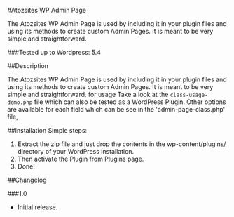 #Atozsites WP Admin Page

The Atozsites WP Admin Page is used by including it in your plugin files and using its methods to create custom Admin Pages. It is meant to be very simple and straightforward. 

###Tested up to Wordpress: 5.4

##Description

The Atozsites WP Admin Page is used by including it in your plugin files and using its methods to create custom Admin Pages. It is meant to be very simple and straightforward. 
for usage Take a look at the `class-usage-demo.php` file which can also be tested as a WordPress Plugin. Other options are available for each field which can be see in the 'admin-page-class.php' file,


##Installation
Simple steps:  

1.  Extract the zip file and just drop the contents in the wp-content/plugins/ directory of your WordPress installation.
2.  Then activate the Plugin from Plugins page.
3.  Done!

##Changelog

###1.0
   * Initial release.